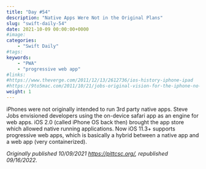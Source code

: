 ```yaml
---
title: "Day #54"
description: "Native Apps Were Not in the Original Plans"
slug: "swift-daily-54"
date: 2021-10-09 00:00:00+0000
#image:
categories:
    - "Swift Daily"
#tags:
keywords:
    - "PWA"
    - "progressive web app"
#links:
#https://www.theverge.com/2011/12/13/2612736/ios-history-iphone-ipad
#https://9to5mac.com/2011/10/21/jobs-original-vision-for-the-iphone-no-third-party-native-apps/
weight: 1
---
```


iPhones were not originally intended to run 3rd party native apps. Steve Jobs envisioned developers using the on-device safari app as an engine for web apps. iOS 2.0 (called iPhone OS back then) brought the app store which allowed native running applications. Now iOS 11.3+ supports progressive web apps, which is basically a hybrid between a native app and a web app (very containerized).

*Originally published 10/09/2021 https://pittcsc.org/, republished 09/16/2022.*
